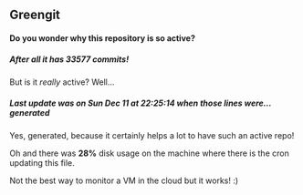 ## Greengit

#### Do you wonder why this repository is so active?

##### After all it has 33577 commits!

But is it *really* active? Well...

##### Last update was on Sun Dec 11 at 22:25:14 when those lines were... generated

Yes, generated, because it certainly helps a lot to have such an active repo!

Oh and there was **28%** disk usage on the machine
where there is the cron updating this file.

Not the best way to monitor a VM in the cloud but it works! :)
